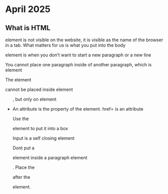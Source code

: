 # April 2025

## What is HTML

<head></head> element is not visible on the website, it is visible as the name of the browser in a tab. 
What matters for us is what you put into the body <body></body>

<span> element is when you don’t want to start a new paragraph or a new line

You cannot place one paragraph inside of another paragraph, which is element <p>

The element <p> cannot be placed inside element <ul>, but only on element <li>

An attribute is the property of the element. href= is an attribute

Use the <aside> element to put it into a box

Input is a self closing element

Dont put a <div> element inside a paragraph element <p>. Place the <div> after the <p> element.
